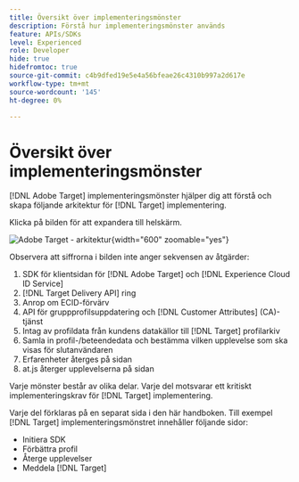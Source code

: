 ```yaml
---
title: Översikt över implementeringsmönster
description: Förstå hur implementeringsmönster används
feature: APIs/SDKs
level: Experienced
role: Developer
hide: true
hidefromtoc: true
source-git-commit: c4b9dfed19e5e4a56bfeae26c4310b997a2d617e
workflow-type: tm+mt
source-wordcount: '145'
ht-degree: 0%

---
```


# Översikt över implementeringsmönster

[!DNL Adobe Target] implementeringsmönster hjälper dig att förstå och skapa följande arkitektur för [!DNL Target] implementering.

Klicka på bilden för att expandera till helskärm.

![Adobe Target - arkitektur](/help/dev/patterns/assets/architecture-chart.png){width="600" zoomable="yes"}

Observera att siffrorna i bilden inte anger sekvensen av åtgärder:

1. SDK för klientsidan för [!DNL Adobe Target] och [!DNL Experience Cloud ID Service]
1. [!DNL Target Delivery API] ring
1. Anrop om ECID-förvärv
1. API för gruppprofilsuppdatering och [!DNL Customer Attributes] (CA)-tjänst
1. Intag av profildata från kundens datakällor till [!DNL Target] profilarkiv
1. Samla in profil-/beteendedata och bestämma vilken upplevelse som ska visas för slutanvändaren
1. Erfarenheter återges på sidan
1. at.js återger upplevelserna på sidan

Varje mönster består av olika delar. Varje del motsvarar ett kritiskt implementeringskrav för [!DNL Target] implementering.

Varje del förklaras på en separat sida i den här handboken. Till exempel [!DNL Target] implementeringsmönstret innehåller följande sidor:

* Initiera SDK
* Förbättra profil
* Återge upplevelser
* Meddela [!DNL Target]

